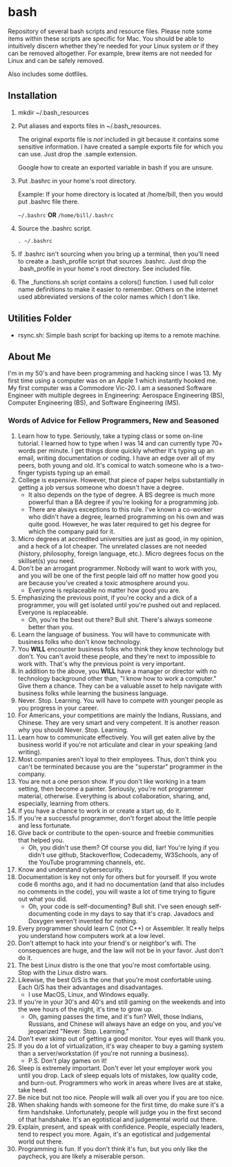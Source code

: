# bash

Repository of several bash scripts and resource files. Please note some items within these scripts
are specific for Mac. You should be able to intuitively discern whether they're needed for your
Linux system or if they can be removed altogether. For example, brew items are not needed for 
Linux and can be safely removed.

Also includes some dotfiles. 

## Installation

1. mkdir ~/.bash_resources
2. Put aliases and exports files in ~/.bash_resources.
   
   The original exports file is *not* included in git because it contains some sensitive information. I have
   created a sample exports file for which you can use. Just drop the .sample extension.

   Google how to create an exported variable in bash if you are unsure.

3. Put .bashrc in your home's root directory.

   Example: If your home directory is located at /home/bill,
            then you would put .bashrc file there.

   `~/.bashrc`
     **OR**
   `/home/bill/.bashrc`

4. Source the .bashrc script.

   `. ~/.bashrc`

5. If .bashrc isn't sourcing when you bring up a terminal, then you'll need to create a .bash_profile
script that sources .bashrc. Just drop the .bash_profile in your home's root directory. See included file.

6. The \_functions.sh script contains a colors() function. I used full color name definitions to make it 
easier to remember. Others on the internet used abbreviated versions of the color names which I don't 
like. 

## Utilities Folder

- rsync.sh: Simple bash script for backing up items to a remote machine.

## About Me

I'm in my 50's and have been programming and hacking since I was 13. My first time using a computer was on
an Apple 1 which instantly hooked me. My first computer was a Commodore Vic-20. I am a seasoned Software 
Engineer with multiple degrees in Engineering: Aerospace Engineering (BS), Computer Engineering (BS), and 
Software Engineering (MS). 

### Words of Advice for Fellow Programmers, New and Seasoned

1. Learn how to type. Seriously, take a typing class or some on-line tutorial. I learned how to type when I
was 14 and can currently type 70+ words per minute. I get things done quickly whether it's typing up an 
email, writing documentation or coding. I have an edge over all of my peers, both young and old. It's comical 
to watch someone who is a two-finger typists typing up an email.
1. College is expensive. However, that piece of paper helps substantially in getting a job versus someone
who doesn't have a degree. 
   - It also depends on the type of degree. A BS degree is much more powerful than a BA degree if you're 
     looking for a programming job.
   - There are always exceptions to this rule. I've known a co-worker who didn't have a degree, learned 
     programming on his own and was quite good. However, he was later required to get his degree for which 
     the company paid for it.
1. Micro degrees at accredited universities are just as good, in my opinion, and a heck of a lot cheaper. 
The unrelated classes are not needed (history, philosophy, foreign language, etc.). Micro degrees focus on 
the skillset(s) you need.
1. Don't be an arrogant programmer. Nobody will want to work with you, and you will be one of the first 
people laid off no matter how good you are because you've created a toxic atmosphere around you. 
   - Everyone is replaceable no matter how good you are.
1. Emphasizing the previous point, if you're cocky and a dick of a programmer, you will get isolated until 
you're pushed out and replaced. Everyone is replaceable. 
    - Oh, you're the best out there? Bull shit. There's always someone better than you.
1. Learn the language of business. You will have to communicate with business folks who don't know technology.
1. You **WILL** encounter business folks who think they know technology but don't. You can't avoid these
people, and they're next to impossible to work with. That's why the previous point is very important.
1. In addition to the above, you **WILL** have a manager or director with no technology background other than, 
"I know how to work a computer." Give them a chance. They can be a valuable asset to help navigate with 
business folks while learning the business language. 
1. Never. Stop. Learning. You will have to compete with younger people as you progress in your career.
1. For Americans, your competitions are mainly the Indians, Russians, and Chinese. They are very smart and 
very competent. It is another reason why you should Never. Stop. Learning. 
1. Learn how to communicate effectively. You will get eaten alive by the business world if you're not
articulate and clear in your speaking (and writing).
1. Most companies aren't loyal to their employees. Thus, don't think you can't be terminated because you
are the "superstar" programmer in the company.
1. You are not a one person show. If you don't like working in a team setting, then become a painter.
Seriously, you're not programmer material, otherwise. Everything is about collaboration, sharing, and, 
especially, learning from others.
1. If you have a chance to work in or create a start up, do it.
1. If you're a successful programmer, don't forget about the little people and less fortunate. 
1. Give back or contribute to the open-source and freebie communities that helped you. 
    - Oh, you didn't use them? Of course you did, liar! You're lying if you didn't use github, 
      Stackoverflow, Codecademy, W3Schools, any of the YouTube programming channels, etc.
1. Know and understand cybersecurity. 
1. Documentation is key not only for others but for yourself. If you wrote code 6 months ago, and it
had no documentation (and that also includes no comments in the code), you will waste a lot of time trying
to figure out what you did.
    - Oh, your code is self-documenting? Bull shit. I've seen enough self-documenting code in my days
      to say that it's crap. Javadocs and Doxygen weren't invented for nothing.
1. Every programmer should learn C (not C++) or Assembler. It really helps you understand how computers 
work at a low level. 
1. Don't attempt to hack into your friend's or neighbor's wifi. The consequences are huge, and the law 
will not be in your favor. Just don't do it.
1. The best Linux distro is the one that you're most comfortable using. Stop with the Linux distro wars.
1. Likewise, the best O/S is the one that you're most confortable using. Each O/S has their advantages
and disadvantages.
    - I use MacOS, Linux, and Windows equally.
1. If you're in your 30's and 40's and still gaming on the weekends and into the wee hours of the night, 
it's time to grow up.
    - Oh, gaming passes the time, and it's fun? Well, those Indians, Russians, and Chinese will always 
      have an edge on you, and you've jeoparized "Never. Stop. Learning."
1. Don't ever skimp out of getting a good monitor. Your eyes will thank you.
1. If you do a lot of virtualization, it's way cheaper to buy a gaming system than a server/workstation
(if you're not running a business). 
    - P.S. Don't play games on it!
1. Sleep is extremely important. Don't ever let your employer work you until you drop. Lack of sleep
equals lots of mistakes, low quality code, and burn-out. Programmers who work in areas where lives are at 
stake, take heed.
1. Be nice but not too nice. People will walk all over you if you are too nice.
1. When shaking hands with someone for the first time, do make sure it's a firm handshake. Unfortunately, 
people will judge you in the first second of that handshake. It's an egotistical and judgemental world out 
there.
1. Explain, present, and speak with confidence. People, especially leaders, tend to respect you more. 
Again, it's an egotistical and judgemental world out there.
1. Programming is fun. If you don't think it's fun, but you only like the paycheck, you are likely a
miserable person. 
